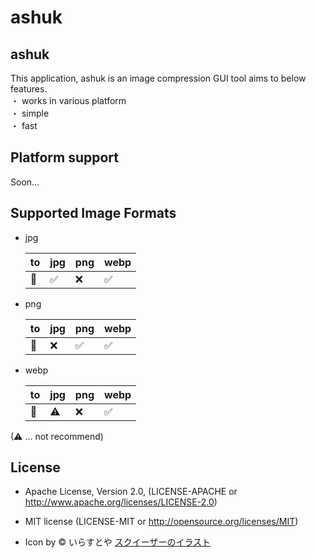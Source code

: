 # ashuk 

## ashuk 
This application, ashuk is an image compression GUI tool aims to below features.  
・ works in various platform  
・ simple  
・ fast

## Platform support
Soon...

## Supported Image Formats
- jpg  

  | to | jpg | png | webp  |
  |-----|-----|------|------|
  | 🍋 | ✅ | ❌ | ✅  |

- png  

  | to | jpg | png | webp  |
  |-----|-----|------|------|
  | 🍋 | ❌ | ✅ | ✅  |

- webp

  | to | jpg | png | webp  |
  |-----|-----|------|------|
  | 🍋 | ⚠ | ❌ | ✅  |

(⚠ ... not recommend)

## License
- Apache License, Version 2.0, (LICENSE-APACHE or http://www.apache.org/licenses/LICENSE-2.0)
- MIT license (LICENSE-MIT or http://opensource.org/licenses/MIT)

- Icon by © いらすとや [スクイーザーのイラスト](https://www.irasutoya.com/2013/01/blog-post_11.html)
